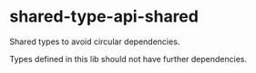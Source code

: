 # shared-type-api-shared

Shared types to avoid circular dependencies.

Types defined in this lib should not have further dependencies.
